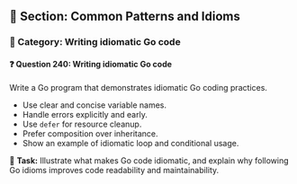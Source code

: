 ## 📘 Section: Common Patterns and Idioms  
### 🔹 Category: Writing idiomatic Go code  
#### ❓ Question 240: Writing idiomatic Go code

Write a Go program that demonstrates idiomatic Go coding practices.

- Use clear and concise variable names.
- Handle errors explicitly and early.
- Use `defer` for resource cleanup.
- Prefer composition over inheritance.
- Show an example of idiomatic loop and conditional usage.

🔧 **Task:** Illustrate what makes Go code idiomatic, and explain why following Go idioms improves code readability and maintainability.
